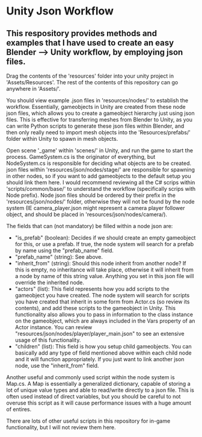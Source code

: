 # Unity Json Workflow
## This respository provides methods and examples that I have used to create an easy Blender --> Unity workflow, by employing json files.

Drag the contents of the 'resources' folder into your unity project in 'Assets/Resources'. The rest of the contents of this repository can go anywhere in 'Assets/'.

You should view example .json files in 'resources/nodes/' to establish the workflow. Essentially, gameobjects in Unity are created from these node json files, which allows you to create a gameobject hierarchy just using json files. This is effective for transferring meshes from Blender to Unity, as you can write Python scripts to generate these json files within Blender, and then only really need to import mesh objects into the 'Resources/prefabs/' folder within Unity to spawn in mesh objects.

Open scene '_game' within 'scenes/' in Unity, and run the game to start the process. GameSystem.cs is the originator of everything, but NodeSystem.cs is responsible for deciding what objects are to be created. json files within 'resources/json/nodes/stage/' are responsible for spawning in other nodes, so if you want to add gameobjects to the default setup you should link them here. I would recommend reviewing all the C# scrips within 'scripts/common/base/' to understand the workflow (specifically scrips with Node prefix). Node json files should be ordered by their prefix in the 'resources/json/nodes/' folder, otherwise they will not be found by the node system (IE camera_player.json might represent a camera player follower object, and should be placed in 'resources/json/nodes/camera/).

The fields that can (not mandatory) be filled within a node json are:
* "is_prefab" (boolean): Decides if we should create an empty gameobject for this, or use a prefab. If true, the node system will search for a prefab by name using the "prefab_name" field.
* "prefab_name" (string): See above.
* "inherit_from" (string): Should this node inherit from another node? If this is empty, no inheritance will take place, otherwise it will inherit from a node by name of this string value. Anything you set in this json file will override the inherited node.
* "actors" (list): This field represents how you add scripts to the gameobject you have created. The node system will search for scripts you have created that inherit in some form from Actor.cs (so review its contents), and add these scripts to the gameobject in Unity. This functionality also allows you to pass in information to the class instance on the gameobject, which are always included in the Vars property of an Actor instance. You can review "resources/json/nodes/player/player_main.json" to see an extensive usage of this functionality.
* "children" (list): This field is how you setup child gameobjects. You can basically add any type of field mentioned above within each child node and it will function appropriately. If you just want to link another json node, use the "inherit_from" field.

Another useful and commonly used script within the node system is Map.cs. A Map is essentially a generalized dictionary, capable of storing a lot of unique value types and able to read/write directly to a json file. This is often used instead of direct variables, but you should be careful to not overuse this script as it will cause performance issues with a huge amount of entires.

There are lots of other useful scripts in this repository for in-game functionality, but I will not review them here.
